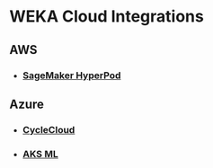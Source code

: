 # WEKA Cloud Integrations
## AWS
- ### [SageMaker HyperPod](aws/sagemaker-hyperpod/README.md)
## Azure
- ### [CycleCloud](azure/cyclecloud/README.md)
- ### [AKS ML](azure/ml-aks/README.md)
